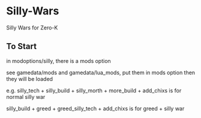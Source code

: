 # Silly-Wars

Silly Wars for Zero-K

## To Start

in modoptions/silly, there is a mods option

see gamedata/mods and gamedata/lua_mods, put them in mods option then they will be loaded

e.g. silly_tech + silly_build + silly_morth + more_build + add_chixs is for normal silly war

silly_build + greed + greed_silly_tech + add_chixs is for greed + silly war
